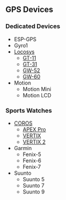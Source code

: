 ## GPS Devices

### Dedicated Devices

- ESP-GPS
- Gyro1
- [Locosys](locosys/README.md)
  - [GT-11](locosys/gt-11/README.md)
  - [GT-31](locosys/gt-31/README.md)
  - [GW-52](locosys/gw-52/README.md)
  - [GW-60](locosys/gw-60/README.md)
- Motion
  - Motion Mini
  - Motion LCD



### Sports Watches

- [COROS](coros/README.md)
  - [APEX Pro](coros/apex-pro/README.md)
  - [VERTIX](coros/vertix/README.md)
  - [VERTIX 2](coros/vertix-2/README.md)
- Garmin
  - Fenix-5
  - Fenix-6
  - Fenix-7
- Suunto
  - Suunto 5
  - Suunto 7
  - Suunto 9
